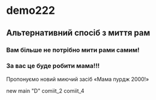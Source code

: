 # demo222

## Альтернативний спосіб з миття рам

### Вам більше не потрібно мити рами самим!

### За вас це буде робити мама!!!

Пропонуємо новий миючий засіб «Мама пурдж 2000!»

new main "D"
comiit_2
comiit_4